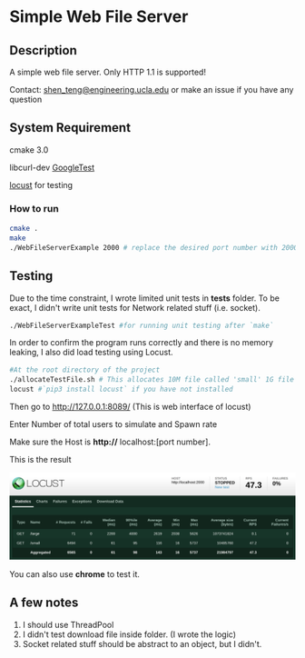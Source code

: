 # Simple Web File Server
## Description
A simple web file server.
Only HTTP 1.1 is supported! 

Contact: shen_teng@engineering.ucla.edu or make an issue if you have any question

## System Requirement
cmake 3.0

libcurl-dev 
[GoogleTest](https://github.com/google/googletest)

[locust](https://docs.locust.io/en/stable/installation.html) for testing

### How to run
```bash
cmake .
make
./WebFileServerExample 2000 # replace the desired port number with 2000 
```

## Testing

Due to the time constraint,  I wrote limited unit tests in **tests** folder. To be exact, I didn't write unit tests for Network related stuff (i.e. socket).

```bash
./WebFileServerExampleTest #for running unit testing after `make`
```

In order to confirm the program runs correctly and there is no memory leaking, I also did load testing using Locust.

```bash
#At the root directory of the project
./allocateTestFile.sh # This allocates 10M file called 'small' 1G file called 'large'
locust #`pip3 install locust` if you have not installed

```



Then go to http://127.0.0.1:8089/ (This is web interface of locust)

Enter Number of total users to simulate and Spawn rate

Make sure the Host is **http://** localhost:[port number].



This is the result

![load_test_result](load_test_result.png)

You can also use **chrome** to test it.

## A few notes

1. I should use ThreadPool
2. I didn't test download file inside folder. (I wrote the logic)
3. Socket related stuff should be abstract to an object, but I didn't.
